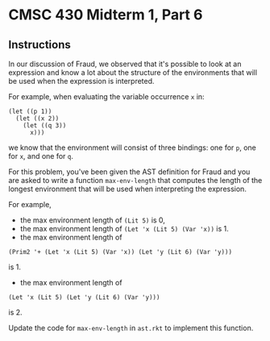 # CMSC 430 Midterm 1, Part 6

## Instructions

In our discussion of Fraud, we observed that it's possible to look at
an expression and know a lot about the structure of the environments
that will be used when the expression is interpreted.

For example, when evaluating the variable occurrence `x` in:
```
(let ((p 1))
  (let ((x 2))
    (let ((q 3))
	  x)))
```
we know that the environment will consist of three bindings: one for
`p`, one for `x`, and one for `q`.

For this problem, you've been given the AST definition for Fraud and
you are asked to write a function `max-env-length` that computes the
length of the longest environment that will be used when interpreting
the expression.

For example,

- the max environment length of `(Lit 5)` is 0,
- the max environment length of `(Let 'x (Lit 5) (Var 'x))` is 1.
- the max environment length of 
```
(Prim2 '+ (Let 'x (Lit 5) (Var 'x)) (Let 'y (Lit 6) (Var 'y)))
```
is 1.
- the max environment length of
```
(Let 'x (Lit 5) (Let 'y (Lit 6) (Var 'y)))
```
is 2.

Update the code for `max-env-length` in `ast.rkt` to implement
this function.

